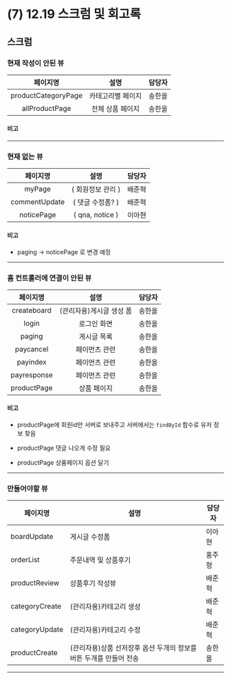 # (7) 12.19 스크럼 및 회고록

## 스크럼

### 현재 작성이 안된 뷰

|      페이지명       | 설명 | 담당자 |
| :-----------------: | :--: | :------: |
| productCategoryPage | 카테고리별 페이지 | 송한올 |
| allProductPage | 전체 상품 페이지 | 송한올 |

#### 비고



---

### 현재 없는 뷰

|   페이지명    |       설명        | 담당자 |
| :-----------: | :---------------: | :----: |
|    myPage     | ( 회원정보 관리 ) | 배준혁 |
| commentUpdate | ( 댓글 수정폼? )  | 배준혁 |
|  noticePage   |  ( qna, notice )  | 이아현 |

#### 비고

- paging  -> noticePage 로 변경 예정

---

### 홈 컨트롤러에 연결이 안된 뷰

|  페이지명   |           설명           | 담당자 |
| :---------: | :----------------------: | :----: |
| createboard | (관리자용)게시글 생성 폼 | 송한올 |
|    login    |       로그인 화면        | 송한올 |
|   paging    |       게시글 목록        | 송한올 |
|  paycancel  |      페이먼츠 관련       | 송한올 |
|  payindex   |      페이먼츠 관련       | 송한올 |
| payresponse |      페이먼츠 관련       | 송한올 |
| productPage |       상품 페이지        | 송한올 |

#### 비고

- productPage에 회원id만 서버로 보내주고 서버에서는 `findById` 함수로 유저 정보 찾음  

- productPage 댓글 나오게 수정 필요
- productPage 상품페이지 옵션 달기

---

### 만들어야할 뷰

| 페이지명       | 설명                                                         | 담당자 |
| -------------- | ------------------------------------------------------------ | ------ |
| boardUpdate    | 게시글 수정폼                                                | 이아현 |
| orderList      | 주문내역 및 상품후기                                         | 홍주형 |
| productReview  | 상품후기 작성뷰                                              | 배준혁 |
| categoryCreate | (관리자용)카테고리 생성                                      | 배준혁 |
| categoryUpdate | (관리자용)카테고리 수정                                      | 배준혁 |
| productCreate  | (관리자용)상품 선저장후 옵션 두개의 정보를 버튼 두개를 만들어 전송 | 송한올 |

---

